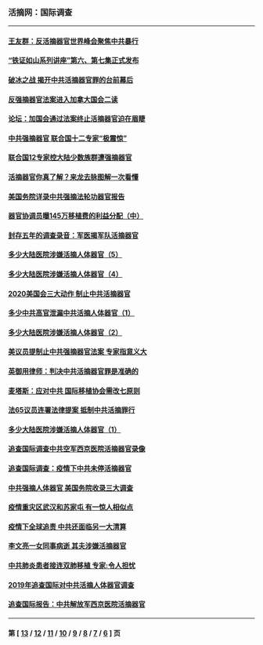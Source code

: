 ### 活摘网：国际调查
---
#### [王友群：反活摘器官世界峰会聚焦中共暴行](../../pages/nf5947/n13250738.md?11230430) 
#### [“铁证如山系列讲座”第六、第七集正式发布](../../pages/nf5947/n13106287.md?11230430) 
#### [破冰之战 揭开中共活摘器官罪的台前幕后](../../pages/nf5947/n13082457.md?11230430) 
#### [反强摘器官法案进入加拿大国会二读](../../pages/nf5947/n13033450.md?11230430) 
#### [论坛：加国会通过法案终止活摘器官迫在眉睫](../../pages/nf5947/n13029839.md?11230430) 
#### [中共强摘器官 联合国十二专家“极震惊”](../../pages/nf5947/n13024313.md?11230430) 
#### [联合国12专家控大陆少数族群遭强摘器官](../../pages/nf5947/n13023877.md?11230430) 
#### [活摘器官你真了解？来龙去脉图解一次看懂](../../pages/nf5947/n13013820.md?11230430) 
#### [美国务院详录中共强摘法轮功器官报告](../../pages/nf5947/n12944519.md?11230430) 
#### [器官协调员曝145万移植费的利益分配（中）](../../pages/nf5947/n12894547.md?11230430) 
#### [封存五年的调查录音：军医揭军队活摘器官](../../pages/nf5947/n12798692.md?11230430) 
#### [多少大陆医院涉嫌活摘人体器官（5）](../../pages/nf5947/n12768383.md?11230430) 
#### [多少大陆医院涉嫌活摘人体器官（4）](../../pages/nf5947/n12664434.md?11230430) 
#### [2020美国会三大动作 制止中共活摘器官](../../pages/nf5947/n12682004.md?11230430) 
#### [多少中共高官泄漏中共活摘人体器官（1）](../../pages/nf5947/n12671234.md?11230430) 
#### [多少大陆医院涉嫌活摘人体器官（2）](../../pages/nf5947/n12655589.md?11230430) 
#### [美议员提制止中共强摘器官法案 专家指意义大](../../pages/nf5947/n12630561.md?11230430) 
#### [英御用律师：判决中共活摘器官罪是准确的](../../pages/nf5947/n12580740.md?11230430) 
#### [麦塔斯：应对中共 国际移植协会需改七原则](../../pages/nf5947/n12514711.md?11230430) 
#### [法65议员连署法律提案 抵制中共活摘罪行](../../pages/nf5947/n12437047.md?11230430) 
#### [多少大陆医院涉嫌活摘人体器官（1）](../../pages/nf5947/n12414284.md?11230430) 
#### [追查国际调查中共空军西京医院活摘器官录像](../../pages/nf5947/n12348837.md?11230430) 
#### [追查国际调查：疫情下中共未停活摘器官](../../pages/nf5947/n12273415.md?11230430) 
#### [中共强摘人体器官 美国务院收录三大调查](../../pages/nf5947/n12181488.md?11230430) 
#### [疫情重灾区武汉和苏家屯 有一惊人相似点](../../pages/nf5947/n12150824.md?11230430) 
#### [疫情下全球追责 中共还面临另一大清算](../../pages/nf5947/n12070397.md?11230430) 
#### [李文亮一女同事病逝 其夫涉嫌活摘器官](../../pages/nf5947/n11957882.md?11230430) 
#### [中共肺炎患者接连双肺移植 专家:令人担忧](../../pages/nf5947/n11945516.md?11230430) 
#### [2019年追查国际对中共活摘人体器官调查](../../pages/nf5947/n11917733.md?11230430) 
#### [追查国际报告：中共解放军西京医院活摘器官](../../pages/nf5947/n11838359.md?11230430) 

---
#### 第 [ [13](./13.md?11230430) / [12](./12.md?11230430) / [11](./11.md?11230430) / [10](./10.md?11230430) / [9](./9.md?11230430) / [8](./8.md?11230430) / [7](./7.md?11230430) / [6](./6.md?11230430) ] 页
